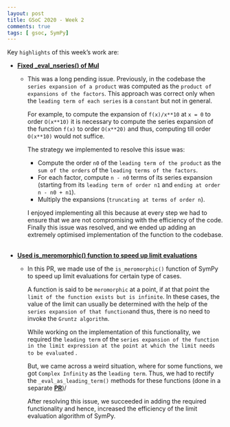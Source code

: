 ```yaml
---
layout: post
title: GSoC 2020 - Week 2
comments: true
tags: [ gsoc, SymPy]
---
```


Key `highlights` of this week’s work are:

* **[Fixed _eval_nseries() of Mul](https://github.com/sympy/sympy/pull/19369)**
  
  * This was a long pending issue. 
    Previously, in the codebase the `series expansion of a product` was computed as the `product of expansions of the factors`. 
    This approach was correct only when the `leading term of each series` is a `constant` but not in general.
    
    For example, to compute the expansion of `f(x)/x**10` at `x = 0` to order `O(x**10)` it is necessary to compute the series expansion 
    of the function `f(x)` to order `O(x**20)` and thus, computing till order `O(x**10)` would not suffice.
    
    The strategy we implemented to resolve this issue was:
    - Compute the order `n0` of the `leading term of the product` as the `sum of the orders` of the `leading terms of the factors`.
    - For each factor, compute `n - n0` terms of its series expansion (starting from its `leading term of order n1` and `ending at order n - n0 + n1`).
    - Multiply the expansions (`truncating at terms of order n`).
    
    I enjoyed implementing all this because at every step we had to ensure that we are not compromising with the efficiency of the code. 
    Finally this issue was resolved, and we ended up adding an extremely optimised implementation of the function to the codebase.
<br><br>
* **[Used is_meromorphic() function to speed up limit evaluations](https://github.com/sympy/sympy/pull/19432)**
  
  * In this PR, we made use of the `is_meromorphic()` function of SymPy to speed up limit evaluations for certain type of cases.
    
    A function is said to be `meromorphic` at a point, if at that point the `limit of the function exists but is infinite`. 
    In these cases, the value of the limit can usually be determined with the help of the `series expansion of that function`and 
    thus, there is no need to invoke the `Gruntz algorithm`. 
    
    While working on the implementation of this functionality, we required the `leading term` of the `series expansion of the function in the limit expression at the point at which the limit needs to be evaluated` .
    
    But, we came across a weird situation, where for some functions, we got `Complex Infinity` as the `leading term`.
    Thus, we had to rectify the `_eval_as_leading_term()` methods for these functions (done in a separate **[PR](https://github.com/sympy/sympy/pull/19461)**)/
    
    After resolving this issue, we succeeded in adding the required functionality and hence, increased the efficiency of the limit evaluation algorithm of SymPy.
